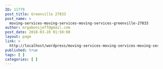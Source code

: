 ```yaml
---
ID: 11779
post_title: Greenville 27833
post_name: >
  moving-services-moving-services-moving-services-greenville-27833
author: mrgabonijeff@gmail.com
post_date: 2018-03-28 01:50:08
layout: page
link: >
  http://localhost/wordpress/moving-services-moving-services-moving-services-greenville-27833/
published: true
tags: [ ]
categories: [ ]
---
```

